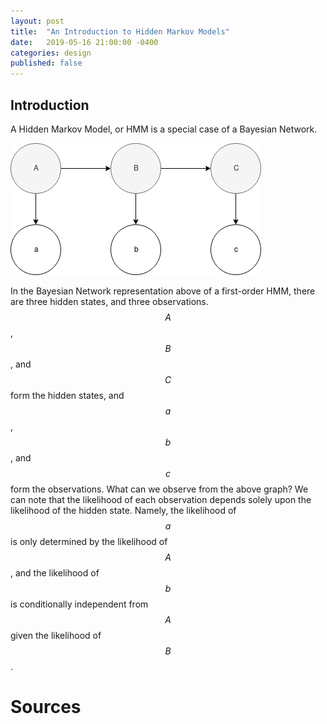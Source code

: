 ```yaml
---
layout: post
title:  "An Introduction to Hidden Markov Models"
date:   2019-05-16 21:00:00 -0400
categories: design
published: false
---
```

<script type="text/x-mathjax-config">
    MathJax.Hub.Config({
        tex2jax: {
          skipTags: ['script', 'noscript', 'style', 'textarea', 'pre']
        }
      });

    MathJax.Hub.Queue(function() {
        var all = MathJax.Hub.getAllJax(), i;
        for(i=0; i < all.length; i += 1) {
            all[i].SourceElement().parentNode.className += ' has-jax';
        }
    });

  </script>

<script type="text/javascript" src="https://cdn.mathjax.org/mathjax/latest/MathJax.js?config=TeX-AMS-MML_HTMLorMML"></script>
<!-- You’ll find this post in your `_posts` directory. Go ahead and edit it and re-build the site to see your changes. You can rebuild the site in many different ways, but the most common way is to run `jekyll serve`, which launches a web server and auto-regenerates your site when a file is updated.

To add new posts, simply add a file in the `_posts` directory that follows the convention `YYYY-MM-DD-name-of-post.ext` and includes the necessary front matter. Take a look at the source for this post to get an idea about how it works.

Jekyll also offers powerful support for code snippets: -->
## Introduction
A Hidden Markov Model, or HMM is a special case of a Bayesian Network.

![image](/assets/images/HMM.png "An image of a basic Hidden Markov Model, 3 hidden states, 3 observations")

In the Bayesian Network representation above of a first-order HMM, there are three hidden states, and three observations.
$$A$$, $$B$$, and $$C$$ form the hidden states, and $$a$$, $$b$$, and $$c$$ form the observations.
What can we observe from the above graph? We can note that the likelihood
of each observation depends solely upon the likelihood of the hidden
state. Namely, the likelihood of $$a$$ is only determined by the likelihood
of $$A$$, and the likelihood of $$b$$ is conditionally independent
from $$A$$ given the likelihood of $$B$$.

# Sources
